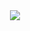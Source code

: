 <div id="header" align="center">
  <img src="https://media.giphy.com/media/798oH0WDEQnicM4857/giphy.gif">
</div>
